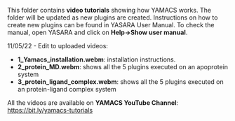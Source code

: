 This folder contains **video tutorials** showing how YAMACS works. The folder will be updated as new plugins are created.
Instructions on how to create new plugins can be found in YASARA User Manual. To check the manual, open YASARA and click on **Help->Show user manual**.


11/05/22 - Edit to uploaded videos:
- **1_Yamacs_installation.webm**: installation instructions.
- **2_protein_MD.webm**: shows all the 5 plugins executed on an apoprotein system
- **3_protein_ligand_complex.webm**: shows all the 5 plugins executed on an protein-ligand complex system


All the videos are available on **YAMACS YouTube Channel**: https://bit.ly/yamacs-tutorials

